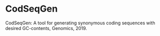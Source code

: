 # CodSeqGen
CodSeqGen: A tool for generating synonymous coding sequences with desired GC-contents, Genomics, 2019.
